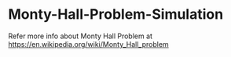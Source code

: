 # Monty-Hall-Problem-Simulation

Refer more info about Monty Hall Problem at https://en.wikipedia.org/wiki/Monty_Hall_problem 
